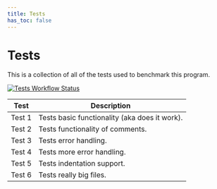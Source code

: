 ```yaml
---
title: Tests
has_toc: false
---
```

# Tests

This is a collection of all of the tests used to benchmark this program.

[![Tests Workflow Status](https://github.com/https123456789/BFC/actions/workflows/tests.yml/badge.svg)](https://github.com/https123456789/BFC/actions/workflows/tests.yml)

| Test | Description |
|------|-------------|
| Test 1 | Tests basic functionality (aka does it work). |
| Test 2 | Tests functionality of comments. |
| Test 3 | Tests error handling. |
| Test 4 | Tests more error handling. |
| Test 5 | Tests indentation support. |
| Test 6 | Tests really big files. |
